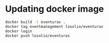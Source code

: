 # Updating docker image

```bash
docker build -t eventuras .
docker tag eventmanagement losolio/eventuras
docker login
docker push losolio/eventuras
```
